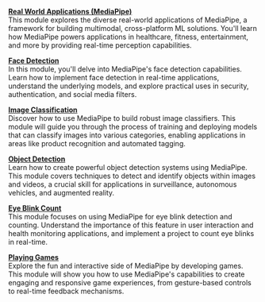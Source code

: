 <u><strong>Real World Applications (MediaPipe)</strong></u><br>
This module explores the diverse real-world applications of MediaPipe, a framework for building multimodal, cross-platform ML solutions. You'll learn how MediaPipe powers applications in healthcare, fitness, entertainment, and more by providing real-time perception capabilities.

<u><strong>Face Detection</strong></u><br>
In this module, you'll delve into MediaPipe's face detection capabilities. Learn how to implement face detection in real-time applications, understand the underlying models, and explore practical uses in security, authentication, and social media filters.

<u><strong>Image Classification</strong></u><br>
Discover how to use MediaPipe to build robust image classifiers. This module will guide you through the process of training and deploying models that can classify images into various categories, enabling applications in areas like product recognition and automated tagging.

<u><strong>Object Detection</strong></u><br>
Learn how to create powerful object detection systems using MediaPipe. This module covers techniques to detect and identify objects within images and videos, a crucial skill for applications in surveillance, autonomous vehicles, and augmented reality.

<u><strong>Eye Blink Count</strong></u><br>
This module focuses on using MediaPipe for eye blink detection and counting. Understand the importance of this feature in user interaction and health monitoring applications, and implement a project to count eye blinks in real-time.

<u><strong>Playing Games</strong></u><br>
Explore the fun and interactive side of MediaPipe by developing games. This module will show you how to use MediaPipe's capabilities to create engaging and responsive game experiences, from gesture-based controls to real-time feedback mechanisms.
